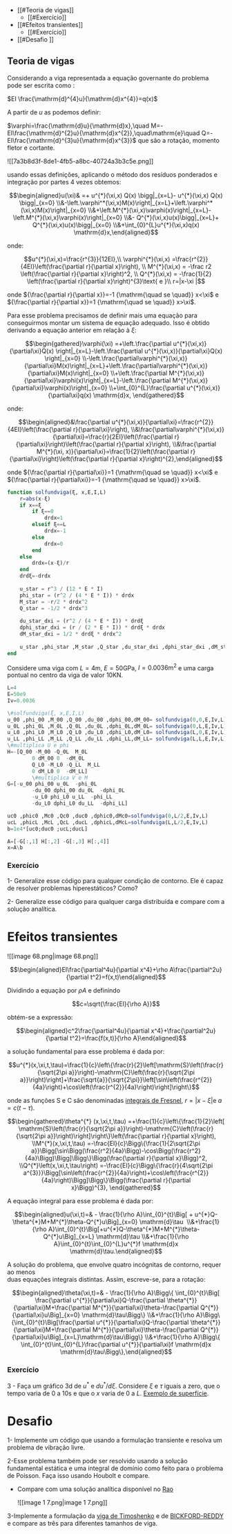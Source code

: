- [[#Teoria de vigas]]
    - [[#Exercício]]
- [[#Efeitos transientes]]
    - [[#Exercício]]
- [[#Desafio ]]

## Teoria de vigas

Considerando a viga representada a equação governante do problema pode ser escrita como :

$EI \frac{\mathrm{d}^{4}u}{\mathrm{d}x^{4}}=q(x)$

A partir de $u$ as podemos definir:

$\varphi=\frac{\mathrm{d}u}{\mathrm{d}x},\quad M=-EI\frac{\mathrm{d}^{2}u}{\mathrm{d}x^{2}},\quad\mathrm{e}\quad Q=-EI\frac{\mathrm{d}^{3}u}{\mathrm{d}x^{3}}$ que são a rotação, momento fletor e cortante.

![[7a3b8d3f-8de1-4fb5-a8bc-40724a3b3c5e.png]]

usando essas definições, aplicando o método dos resíduos ponderados e integração por partes 4 vezes obtemos:

$$\begin{aligned}u(\xi)& =+ u^{*}(\xi,x) Q(x) \bigg|_{x=L}- u^{*}(\xi,x) Q(x) \bigg|_{x=0} \\&-\left.\varphi^*(\xi,x)M(x)\right|_{x=L}+\left.\varphi^*(\xi,x)M(x)\right|_{x=0} \\&+\left.M^{*}(\xi,x)\varphi(x)\right|_{x=L}-\left.M^{*}(\xi,x)\varphi(x)\right|_{x=0} \\&- Q^{*}(\xi,x)u(x)\bigg|_{x=L}+ Q^{*}(\xi,x)u(x)\bigg|_{x=0} \\&+\int_{0}^{L}u^{*}(\xi,x)q(x) \mathrm{d}x,\end{aligned}$$

onde:

$$u^{*}(\xi,x)=\frac{r^{3}}{12EI},\\  
\varphi^{*}(\xi,x) =\frac{r^{2}}{4EI}\left(\frac{\partial r}{\partial x}\right), \\  
M^{*}(\xi,x) = -\frac r2 \left(\frac{\partial r}{\partial x}\right)^2, \\  
Q^{*}(\xi,x) = -\frac{1}{2} \left(\frac{\partial r}{\partial x}\right)^{3}\text{ e }\\  
r=|x-\xi |$$

onde ${\frac{\partial r}{\partial x}}=-1 {\mathrm{\quad se \quad}} x<\xi$ e ${\frac{\partial r}{\partial x}}=1 {\mathrm{\quad se \quad}} x>\xi$.

Para esse problema precisamos de definir mais uma equação para conseguirmos montar um sistema de equação adequado. Isso é obtido derivando a equação anterior em relação à $\xi$:

$$\begin{gathered}\varphi(\xi) =+\left.\frac{\partial u^{*}(\xi,x)}{\partial\xi}Q(x) \right|_{x=L}-\left.\frac{\partial u^{*}(\xi,x)}{\partial\xi}Q(x) \right|_{x=0} \\-\left.\frac{\partial\varphi^{*}(\xi,x)}{\partial\xi}M(x)\right|_{x=L}+\left.\frac{\partial\varphi^{*}(\xi,x)}{\partial\xi}M(x)\right|_{x=0} \\+\left.\frac{\partial M^{*}(\xi,x)}{\partial\xi}\varphi(x)\right|_{x=L}-\left.\frac{\partial M^{*}(\xi,x)}{\partial\xi}\varphi(x)\right|_{x=0} \\+\int_{0}^{L}\frac{\partial u^{*}(\xi,x)}{\partial\xi}q(x) \mathrm{d}x, \end{gathered}$$

onde:

$$\begin{aligned}&\frac{\partial u^{*}(\xi,x)}{\partial\xi}=\frac{r^{2}}{4EI}\left(\frac{\partial r}{\partial\xi}\right), \\&\frac{\partial\varphi^{*}(\xi,x)}{\partial\xi}=\frac{r}{2EI}\left(\frac{\partial r}{\partial\xi}\right)\left(\frac{\partial r}{\partial x}\right), \\&\frac{\partial M^{*}(\xi, x)}{\partial\xi}=\frac{1}{2}\left(\frac{\partial r}{\partial\xi}\right)\left(\frac{\partial r}{\partial x}\right)^{2},\end{aligned}$$

onde ${\frac{\partial r}{\partial\xi}}=1 {\mathrm{\quad se \quad}} x<\xi$ e ${\frac{\partial r}{\partial\xi}}=-1 {\mathrm{\quad se \quad}} x>\xi$.

```Julia
function solfundviga(ξ, x,E,I,L)
	r=abs(x-ξ)
	if x==ξ
		if ξ==0
			drdx=1
		elseif ξ==L
			drdx=-1
		else
			drdx=0
		end
	else
		drdx=(x-ξ)/r
	end
	drdξ=-drdx
	
	u_star = r^3 / (12 * E * I)
	phi_star = (r^2 / (4 * E * I)) * drdx
	M_star = -r/2 * drdx^2
	Q_star = -1/2 * drdx^3
	
	du_star_dxi = (r^2 / (4 * E * I)) * drdξ
	dphi_star_dxi = (r / (2 * E * I)) * drdξ * drdx
	dM_star_dxi = 1/2 * drdξ * drdx^2
	
	u_star ,phi_star ,M_star ,Q_star ,du_star_dxi ,dphi_star_dxi ,dM_star_dxi
end
```

Considere uma viga com $L=4 \text{m}$, $E=50\text{GPa}$, $I=0.0036\text{m}^2$ e uma carga pontual no centro da viga de valor $10$KN.

```Julia
L=4
E=50e9
Iv=0.0036

\#solfundviga(ξ, x,E,I,L)
u_00 ,phi_00 ,M_00 ,Q_00 ,du_00 ,dphi_00,dM_00= solfundviga(0,0,E,Iv,L)
u_0L ,phi_0L ,M_0L ,Q_0L ,du_0L ,dphi_0L,dM_0L= solfundviga(0,L,E,Iv,L)
u_L0 ,phi_L0 ,M_L0 ,Q_L0 ,du_L0 ,dphi_L0,dM_L0= solfundviga(L,0,E,Iv,L)
u_LL ,phi_LL ,M_LL ,Q_LL ,du_LL ,dphi_LL,dM_LL= solfundviga(L,L,E,Iv,L)
\#multiplica U e phi
H=-[Q_00 -M_00 -Q_0L  M_0L
		0 dM_00 0  -dM_0L
		Q_L0 -M_L0 -Q_LL  M_LL
		0 dM_L0 0  -dM_LL]
		\#multiplica V e M
G=[-u_00 phi_00 u_0L  -phi_0L
		-du_00 dphi_00 du_0L  -dphi_0L
		-u_L0 phi_L0 u_LL  -phi_LL
		-du_L0 dphi_L0 du_LL  -dphi_LL]

uc0 ,phic0 ,Mc0 ,Qc0 ,duc0 ,dphic0,dMc0=solfundviga(0,L/2,E,Iv,L)
ucL ,phicL ,McL ,QcL ,ducL ,dphicL,dMcL=solfundviga(L,L/2,E,Iv,L)
b=1e4*[uc0;duc0 ;ucL;ducL]

A=[-G[:,1] H[:,2] -G[:,3] H[:,4]]
x=A\b

```

### Exercício

1- Generalize esse código para qualquer condição de contorno. Ele é capaz de resolver problemas hiperestáticos? Como?

2- Generalize esse código para qualquer carga distribuída e compare com a solução analítica.

# Efeitos transientes

![[image 68.png|image 68.png]]

$$\begin{aligned}EI\frac{\partial^4u}{\partial x^4}+\rho A\frac{\partial^2u}{\partial t^2}=f(x,t)\end{aligned}$$

Dividindo a equação por $\rho A$ e definindo

$$c=\sqrt{\frac{EI}{\rho A}}$$

obtém-se a expressão:

$$\begin{aligned}c^2\frac{\partial^4u}{\partial x^4}+\frac{\partial^2u}{\partial t^2}=\frac{f(x,t)}{\rho A}\end{aligned}$$

a solução fundamental para esse problema é dada por:

$$u^{*}(x,\xi,t,\tau)=\frac{1}{c}\left\{\frac{r}{2}\left[\mathrm{S}\left(\frac{r}{\sqrt{2\pi a}}\right)-\mathrm{C}\left(\frac{r}{\sqrt{2\pi a}}\right)\right]+\frac{\sqrt{a}}{\sqrt{2\pi}}\left[\sin\left(\frac{r^{2}}{4a}\right)+\cos\left(\frac{r^{2}}{4a}\right)\right]\right\}$$

onde as funções S e C são denominadas [integrais de Fresnel](https://kiranshila.github.io/FresnelIntegrals.jl/dev/), $r=|x-\xi|$e $a=c(t-\tau)$.

$$\begin{gathered}\theta^{*} (x,\xi,t,\tau) =+\frac{1}{c}\left\{\frac{1}{2}\left[ \mathrm{S}\left(\frac{r}{\sqrt{2\pi a}}\right)-\mathrm{C}\left(\frac{r}{\sqrt{2\pi a}}\right)\right]\right\}\left(\frac{\partial r}{\partial x}\right), \\M^{*}(x,\xi,t,\tau) =-\frac{EI}{c}\Bigg\{\frac{1}{2\sqrt{2\pi a}}\Bigg[\sin\Bigg(\frac{r^2}{4a}\Bigg)-\cos\Bigg(\frac{r^2}{4a}\Bigg)\Bigg]\Bigg\}\Bigg(\frac{\partial r}{\partial x}\Bigg)^2, \\Q^{*}\left(x,\xi,t,\tau\right) =-\frac{EI}{c}\Bigg\{\frac{r}{4\sqrt{2\pi a^{3}}}\Bigg[\sin\left(\frac{r^{2}}{4a}\right)+\cos\left(\frac{r^{2}}{4a}\right)\Bigg]\Bigg\}\Bigg(\frac{\partial r}{\partial x}\Bigg)^{3}, \end{gathered}$$

A equação integral para esse problema é dada por:

$$\begin{aligned}u(\xi,t)=& - \frac{1}{\rho A}\int_{0}^{t}\Big[ + u^{*}Q-\theta^{*}M+M^{*}\theta-Q^{*}u\Big]_{x=0} \mathrm{d}\tau  \\&+\frac{1}{\rho A}\int_{0}^{t}\Big[+u^{*}Q-\theta^{*}M+M^{*}\theta-Q^{*}u\Big]_{x=L} \mathrm{d}\tau \\&+\frac{1}{\rho A}\int_{0}^{t}\int_{0}^{L}u^{*}f \mathrm{d}x \mathrm{d}\tau.\end{aligned}$$

A solução do problema, que envolve quatro incógnitas de contorno, requer ao menos  
duas equações integrais distintas. Assim, escreve-se, para a rotação:

$$\begin{aligned}\theta(\xi,t)=& - \frac{1}{\rho A}\Bigg\{ \int_{0}^{t}\Big[ \frac{\partial u^{*}}{\partial\xi}Q-\frac{\partial \theta^{*}}{\partial\xi}M+\frac{\partial M^{*}}{\partial\xi}\theta-\frac{\partial Q^{*}}{\partial\xi}u\Big]_{x=0} \mathrm{d}\tau\Bigg\} \\&+\frac{1}{\rho A}\Bigg\{\int_{0}^{t}\Big[\frac{\partial u^{*}}{\partial\xi}Q-\frac{\partial \theta^{*}}{\partial\xi}M+\frac{\partial M^{*}}{\partial\xi}\theta-\frac{\partial Q^{*}}{\partial\xi}u\Big]_{x=L}\mathrm{d}\tau\Bigg\} \\&+\frac{1}{\rho A}\Bigg\{ \int_{0}^{t}\int_{0}^{L}\frac{\partial u^{*}}{\partial\xi}f \mathrm{d}x \mathrm{d}\tau\Bigg\},\end{aligned}$$

### Exercício

3 - Faça um gráfico 3d de $u^{*}$ e $du^{*}/d\xi$. Considere $\xi$ e $\tau$ iguais a zero, que o tempo varia de 0 a 10s e que o $x$ varia de $0$ a $L$. [Exemplo de superfície](https://docs.juliaplots.org/stable/gallery/gr/generated/gr-ref050/#gr_ref050).

# Desafio

1- Implemente um código que usando a formulação transiente e resolva um problema de vibração livre.

2-Esse problema também pode ser resolvido usando a solução fundamental estática e uma integral de domínio como feito para o problema de Poisson. Faça isso usando Houbolt e compare.

- Compare com uma solução analítica disponível no [Rao](https://www.pearson.com/en-us/subject-catalog/p/mechanical-vibrations/P200000003425/9780137515288)
    
    ![[image 1 7.png|image 1 7.png]]
    

3-Implemente a formulação da [viga de Timoshenko](https://link.springer.com/article/10.1007/s40996-020-00359-z) e de [BICKFORD-REDDY](https://link.springer.com/article/10.1007/s00366-019-00774-5) e compare as três para diferentes tamanhos de viga.